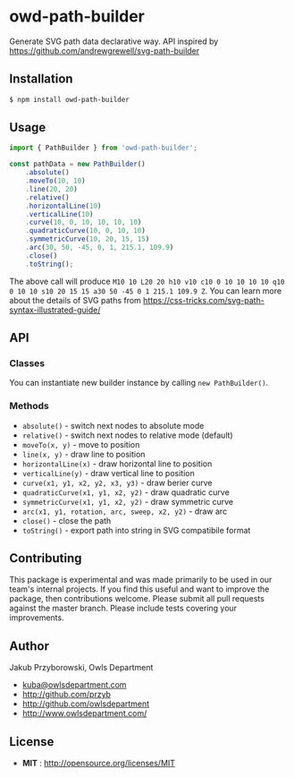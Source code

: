 # owd-path-builder

Generate SVG path data declarative way. API inspired by https://github.com/andrewgrewell/svg-path-builder

## Installation
```bash
$ npm install owd-path-builder
```

## Usage
```javascript
import { PathBuilder } from 'owd-path-builder';

const pathData = new PathBuilder()
    .absolute()
    .moveTo(10, 10)
    .line(20, 20)
    .relative()
    .horizontalLine(10)
    .verticalLine(10)
    .curve(10, 0, 10, 10, 10, 10)
    .quadraticCurve(10, 0, 10, 10)
    .symmetricCurve(10, 20, 15, 15)
    .arc(30, 50, -45, 0, 1, 215.1, 109.9)
    .close()
    .toString();
```

The above call will produce `M10 10 L20 20 h10 v10 c10 0 10 10 10 10 q10 0 10 10 s10 20 15 15 a30 50 -45 0 1 215.1 109.9 Z`. You can learn more about the details of SVG paths from https://css-tricks.com/svg-path-syntax-illustrated-guide/

## API

### Classes

You can instantiate new builder instance by calling `new PathBuilder()`.

### Methods

* `absolute()` - switch next nodes to absolute mode
* `relative()` - switch next nodes to relative mode (default)
* `moveTo(x, y)` - move to position
* `line(x, y)` - draw line to position
* `horizontalLine(x)` - draw horizontal line to position
* `verticalLine(y)` - draw vertical line to position
* `curve(x1, y1, x2, y2, x3, y3)` - draw berier curve
* `quadraticCurve(x1, y1, x2, y2)` - draw quadratic curve
* `symmetricCurve(x1, y1, x2, y2)` - draw symmetric curve
* `arc(x1, y1, rotation, arc, sweep, x2, y2)` - draw arc
* `close()` - close the path
* `toString()` - export path into string in SVG compatibile format

## Contributing

This package is experimental and was made primarily to be used in our team's internal projects. If you find this useful and want to improve the package, then contributions welcome. Please submit all pull requests against the master branch. Please include tests covering your improvements.

## Author

Jakub Przyborowski, Owls Department
* <kuba@owlsdepartment.com> 
* http://github.com/przyb
* http://github.com/owlsdepartment
* http://www.owlsdepartment.com/

## License

 - **MIT** : http://opensource.org/licenses/MIT